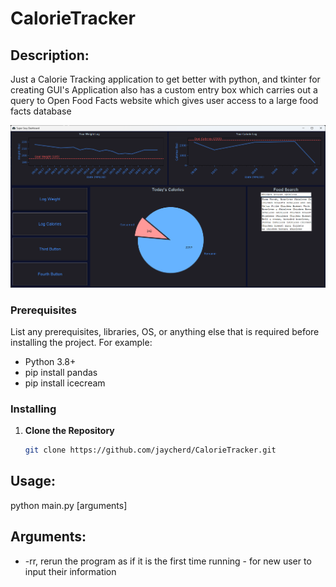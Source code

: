 # CalorieTracker
## Description:
Just a Calorie Tracking application to get better with python, and tkinter for creating GUI's
Application also has a custom entry box which carries out a query to Open Food Facts website which gives user access to a large food facts database

![The Dashboard](./images/dashboard.png)


### Prerequisites
List any prerequisites, libraries, OS, or anything else that is required before installing the project. For example:
- Python 3.8+
- pip install pandas
- pip install icecream

### Installing
1. **Clone the Repository**
   ```sh
   git clone https://github.com/jaycherd/CalorieTracker.git
   ```

## Usage:
python main.py [arguments]
## Arguments:
- -rr, rerun the program as if it is the first time running - for new user to input their information


